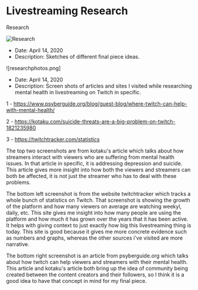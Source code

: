 # Livestreaming Research
 Research

![Research](research.jpeg)

- Date: April 14, 2020
- Description: Sketches of different final piece ideas.

![researchphotos.png]

- Date: April 14, 2020
- Description: Screen shots of articles and sites I visited while researching mental health in livestreaming on Twitch in specific.

1 - https://www.psyberguide.org/blog/guest-blog/where-twitch-can-help-with-mental-health/

2 - https://kotaku.com/suicide-threats-are-a-big-problem-on-twitch-1821235980

3 - https://twitchtracker.com/statistics
        
The top two screenshots are from kotaku's article which talks about how streamers interact with viewers who are suffering from mental health issues. In that article in specific, it is addressing depression and suicide. This article gives more insight into how both the viewers and streamers can both be affected, it is not just the streamer who has to deal with these problems.

The bottom left screenshot is from the website twitchtracker which tracks a whole bunch of statistics on Twitch. That screenshot is showing the growth of the platform and how many viewers on average are watching weekyl, daily, etc. This site gives me insight into how many people are using the platform and how much it has grown over the years that it has been active. It helps with giving context to just exactly how big this livestreaming thing is today. This site is good because it gives me more concrete evidence such as numbers and graphs, whereas the other sources i've visited are more narrative.

The bottom right screenshot is an article from psyberguide.org which talks about how twitch can help viewers and streamers with their mental health. This article and kotaku's article both bring up the idea of community being created between the content creators and their followers, so I think it is a good idea to have that concept in mind for my final piece.


